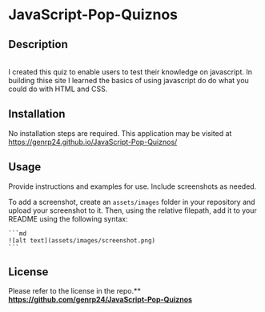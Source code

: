 # JavaScript-Pop-Quiznos

## Description

<br>I created this quiz to enable users to test their knowledge on javascript. In building thise site I learned the basics of using javascript do do what you could do with HTML and CSS.

## Installation

No installation steps are required. This application may be visited at https://genrp24.github.io/JavaScript-Pop-Quiznos/

## Usage

Provide instructions and examples for use. Include screenshots as needed.

To add a screenshot, create an `assets/images` folder in your repository and upload your screenshot to it. Then, using the relative filepath, add it to your README using the following syntax:

    ```md
    ![alt text](assets/images/screenshot.png)
    ```


## License

Please refer to the license in the repo.**
<br>**https://github.com/genrp24/JavaScript-Pop-Quiznos**

